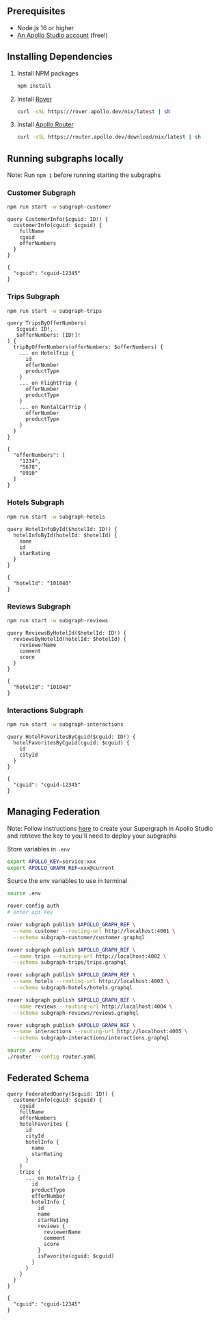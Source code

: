 ## Prerequisites

- Node.js 16 or higher
- [An Apollo Studio account](https://studio.apollographql.com/login) (free!)

## Installing Dependencies

1. Install NPM packages
   ```sh
   npm install
   ```
2. Install [Rover](https://www.apollographql.com/docs/rover/)
   ```sh
   curl -sSL https://rover.apollo.dev/nix/latest | sh
   ```
3. Install [Apollo Router](https://www.apollographql.com/docs/router/)
   ```sh
   curl -sSL https://router.apollo.dev/download/nix/latest | sh
   ```

## Running subgraphs locally

Note: Run `npm i` before running starting the subgraphs
### Customer Subgraph

```sh
npm run start -w subgraph-customer
```

```
query CustomerInfo($cguid: ID!) {
  customerInfo(cguid: $cguid) {
    fullName
    cguid
    offerNumbers
  }
}
```
```
{
  "cguid": "cguid-12345"
}
```

### Trips Subgraph

```sh
npm run start -w subgraph-trips
```

```
query TripsByOfferNumbers(
   $cguid: ID!, 
   $offerNumbers: [ID!]!
) {
  tripByOfferNumbers(offerNumbers: $offerNumbers) {
    ... on HotelTrip {
      id
      offerNumber
      productType
    }
    ... on FlightTrip {
      offerNumber
      productType
    }
    ... on RentalCarTrip {
      offerNumber
      productType
    }
  }
}
```
```
{
  "offerNumbers": [
    "1234",
    "5678",
    "8910"
  ]
}
```

### Hotels Subgraph

```sh
npm run start -w subgraph-hotels
```

```
query HotelInfoById($hotelId: ID!) {
  hotelInfoById(hotelId: $hotelId) {
    name
    id
    starRating
  }
}
```
```
{
  "hotelId": "101040"
}
```

### Reviews Subgraph

```sh
npm run start -w subgraph-reviews
```

```
query ReviewsByHotelId($hotelId: ID!) {
  reviewsByHotelId(hotelId: $hotelId) {
    reviewerName
    comment
    score
  }
}
```
```
{
  "hotelId": "101040"
}
```

### Interactions Subgraph


```sh
npm run start -w subgraph-interactions
```

```
query HotelFavoritesByCguid($cguid: ID!) {
  hotelFavoritesByCguid(cguid: $cguid) {
    id
    cityId
  }
}
```
```
{
  "cguid": "cguid-12345"
}
```


## Managing Federation

Note: Follow instructions [here](https://representations-typecondition-fix--apollo-federation-docs.netlify.app/docs/federation/managed-federation/setup/#4-connect-the-gateway-to-studio) to create your Supergraph in Apollo Studio and retrieve the key to you'll need to deploy your subgraphs


Store variables in `.env`

```sh
export APOLLO_KEY=service:xxx
export APOLLO_GRAPH_REF=xxx@current
```

Source the env variables to use in terminal
```sh
source .env
```

```sh
rover config auth
# enter api key
```

```sh
rover subgraph publish $APOLLO_GRAPH_REF \
  --name customer --routing-url http://localhost:4001 \
  --schema subgraph-customer/customer.graphql
```

```sh
rover subgraph publish $APOLLO_GRAPH_REF \
  --name trips --routing-url http://localhost:4002 \
  --schema subgraph-trips/trips.graphql
```

```sh
rover subgraph publish $APOLLO_GRAPH_REF \
  --name hotels --routing-url http://localhost:4003 \
  --schema subgraph-hotels/hotels.graphql
```

```sh
rover subgraph publish $APOLLO_GRAPH_REF \
  --name reviews --routing-url http://localhost:4004 \
  --schema subgraph-reviews/reviews.graphql
```

```sh
rover subgraph publish $APOLLO_GRAPH_REF \
  --name interactions --routing-url http://localhost:4005 \
  --schema subgraph-interactions/interactions.graphql
```

```sh
source .env
./router --config router.yaml
```

## Federated Schema

```
query FederatedQuery($cguid: ID!) {
  customerInfo(cguid: $cguid) {
    cguid
    fullName
    offerNumbers
    hotelFavorites {
      id
      cityId
      hotelInfo {
        name
        starRating
      }
    }
    trips {
      ... on HotelTrip {
        id
        productType
        offerNumber
        hotelInfo {
          id
          name
          starRating
          reviews {
            reviewerName
            comment
            score
          }
          isFavorite(cguid: $cguid)
        }
      }
    }
  }
}
```

```
{
  "cguid": "cguid-12345"
}
```
